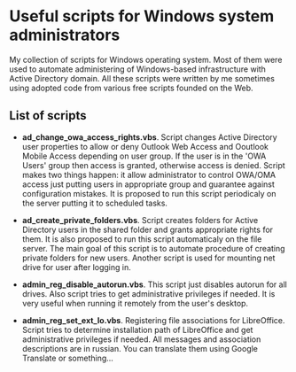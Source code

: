 ﻿Useful scripts for Windows system administrators
==============

My collection of scripts for Windows operating system.
Most of them were used to automate administering of Windows-based infrastructure with Active Directory domain.
All these scripts were written by me sometimes using adopted code from various free scripts founded on the Web.

## List of scripts

* **ad_change_owa_access_rights.vbs**. Script changes Active Directory user properties to allow or deny Outlook Web Access and Ooutlook Mobile Access depending on user group. If the user is in the 'OWA Users' group then access is granted, otherwise access is denied. Script makes two things happen: it allow administrator to control OWA/OMA access just putting users in appropriate group and guarantee against configuration mistakes. It is proposed to run this script periodicaly on the server putting it to scheduled tasks.

* **ad_create_private_folders.vbs**. Script creates folders for Active Directory users in the shared folder and grants appropriate rights for them. It is also proposed to run this script automaticaly on the file server. The main goal of this script is to automate procedure of creating private folders for new users. Another script is used for mounting net drive for user after logging in. 

* **admin_reg_disable_autorun.vbs**. This script just disables autorun for all drives. Also script tries to get administrative privileges if needed. It is very useful when running it remotely from the user's desktop.

* **admin_reg_set_ext_lo.vbs**. Registering file associations for LibreOffice. Script tries to determine installation path of LibreOffice and get administrative privileges if needed. All messages and association descriptions are in russian. You can translate them using Google Translate or something...
